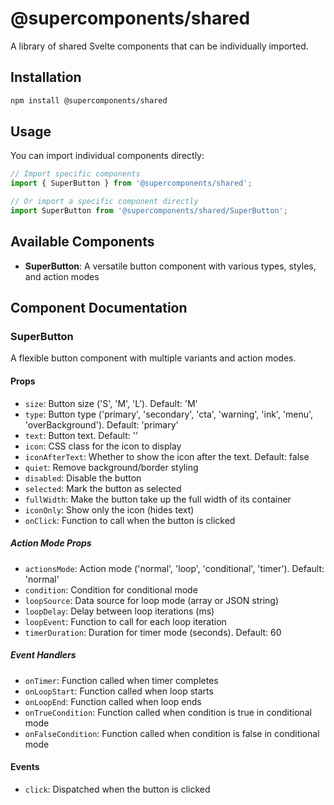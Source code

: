 # @supercomponents/shared

A library of shared Svelte components that can be individually imported.

## Installation

```bash
npm install @supercomponents/shared
```

## Usage

You can import individual components directly:

```js
// Import specific components
import { SuperButton } from '@supercomponents/shared';

// Or import a specific component directly
import SuperButton from '@supercomponents/shared/SuperButton';
```

## Available Components

- **SuperButton**: A versatile button component with various types, styles, and action modes

## Component Documentation

### SuperButton

A flexible button component with multiple variants and action modes.

#### Props

- `size`: Button size ('S', 'M', 'L'). Default: 'M'
- `type`: Button type ('primary', 'secondary', 'cta', 'warning', 'ink', 'menu', 'overBackground'). Default: 'primary'
- `text`: Button text. Default: ''
- `icon`: CSS class for the icon to display
- `iconAfterText`: Whether to show the icon after the text. Default: false
- `quiet`: Remove background/border styling
- `disabled`: Disable the button
- `selected`: Mark the button as selected
- `fullWidth`: Make the button take up the full width of its container
- `iconOnly`: Show only the icon (hides text)
- `onClick`: Function to call when the button is clicked

##### Action Mode Props

- `actionsMode`: Action mode ('normal', 'loop', 'conditional', 'timer'). Default: 'normal'
- `condition`: Condition for conditional mode
- `loopSource`: Data source for loop mode (array or JSON string)
- `loopDelay`: Delay between loop iterations (ms)
- `loopEvent`: Function to call for each loop iteration
- `timerDuration`: Duration for timer mode (seconds). Default: 60

##### Event Handlers

- `onTimer`: Function called when timer completes
- `onLoopStart`: Function called when loop starts
- `onLoopEnd`: Function called when loop ends
- `onTrueCondition`: Function called when condition is true in conditional mode
- `onFalseCondition`: Function called when condition is false in conditional mode

#### Events

- `click`: Dispatched when the button is clicked
